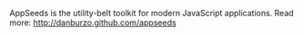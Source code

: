 AppSeeds is the utility-belt toolkit for modern JavaScript applications.
Read more: http://danburzo.github.com/appseeds